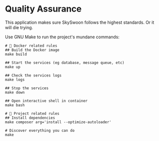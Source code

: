 # Quality Assurance

This application makes sure SkySwoon follows the highest standards.
Or it will die trying.

Use GNU Make to run the project's mundane commands:

```console
# 🐳 Docker related rules
## Build the Docker image
make build

## Start the services (eg database, message queue, etc)
make up

## Check the services logs
make logs

## Stop the services
make down

## Open interactive shell in container
make bash

# 🐘 Project related rules
## Install dependencies
make composer arg='install --optimize-autoloader'

# Discover everything you can do
make
```
